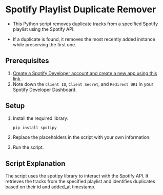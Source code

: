 # Spotify Playlist Duplicate Remover

- This Python script removes duplicate tracks from a specified Spotify playlist using the Spotify API.

- If a duplicate is found, it removes the most recently added instance while preserving the first one.

## Prerequisites

1. [Create a Spotify Developer account and create a new app using this link](https://developer.spotify.com/dashboard/applications).
2. Note down the `Client ID`, `Client Secret`, and `Redirect URI` in your Spotify Developer Dashboard.

## Setup

1. Install the required library:

   ```bash
   pip install spotipy
   ```

2. Replace the placeholders in the script with your own information.
3. Run the script.

## Script Explanation
The script uses the spotipy library to interact with the Spotify API.
It retrieves the tracks from the specified playlist and identifies duplicates based on their id and added_at timestamp.

